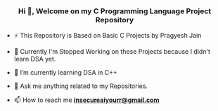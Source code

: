 <h3 align="center">Hi 👋, Welcome on my C Programming Language Project Repository</h3>

- ⚡ This Repository is Based on Basic C Projects by Pragyesh Jain
- 🔭 Currently I'm Stopped Working on these Projects because I didn't learn DSA yet.

- 🌱 I’m currently learning DSA in C++

- 💬 Ask me anything related to my Repositories.

- 📫 How to reach me **insecureaiyourr@gmail.com**

